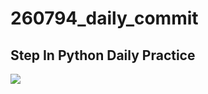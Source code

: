 # 260794_daily_commit
## Step In Python Daily Practice
 
 ![](https://user-images.githubusercontent.com/81437205/115858304-64c47b00-a44c-11eb-8d62-6f55abf054bf.gif)
